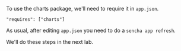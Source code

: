 To use the charts package, we'll need to require it in `app.json`.

    "requires": ["charts"]

As usual, after editing `app.json` you need to do a `sencha app refresh`.

We'll do these steps in the next lab.